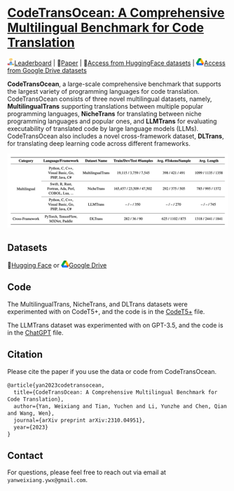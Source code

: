 # [CodeTransOcean: A Comprehensive Multilingual Benchmark for Code Translation](https://arxiv.org/abs/2310.04951)

<img src="./images/leaderboard1.png">[Leaderboard](https://yuchen814.github.io/CodeTransOcean/) | 📄[Paper](https://arxiv.org/pdf/2310.04951.pdf) | 🤗[Access from HuggingFace datasets](https://huggingface.co/datasets/WeixiangYan/CodeTransOcean) | <img src="./images/Google_Drive_Logo_16px.png">[Access from Google Drive datasets](https://drive.google.com/file/d/1xw6Edqf_nknKoei_LC49n4EtvNQezKGe/view?usp=sharing)

**CodeTransOcean**, a large-scale comprehensive benchmark that supports the largest variety of programming languages for code translation. CodeTransOcean consists of three novel multilingual datasets, namely, **MultilingualTrans** supporting translations between multiple popular programming languages, **NicheTrans** for translating between niche programming languages and popular ones, and **LLMTrans** for evaluating executability of translated code by large language models (LLMs). CodeTransOcean also includes a novel cross-framework dataset, **DLTrans**, for translating deep learning code across different frameworks.


<div align="center">
  <img src="./images/codetransocean.png">
</div>


## Datasets
🤗[Hugging Face](https://huggingface.co/datasets/WeixiangYan/CodeTransOcean) or  <img src="./images/Google_Drive_Logo_16px.png">[Google Drive](https://drive.google.com/file/d/1xw6Edqf_nknKoei_LC49n4EtvNQezKGe/view?usp=sharing)


## Code
The MultilingualTrans, NicheTrans, and DLTrans datasets were experimented with on CodeT5+, and the code is in the [CodeT5+](https://github.com/WeixiangYAN/CodeTransOcean/tree/main/CodeT5%2B) file.

The LLMTrans dataset was experimented with on GPT-3.5, and the code is in the [ChatGPT](https://github.com/WeixiangYAN/CodeTransOcean/tree/main/ChatGPT) file.



## Citation
Please cite the paper if you use the data or code from CodeTransOcean.
```
@article{yan2023codetransocean,
  title={CodeTransOcean: A Comprehensive Multilingual Benchmark for Code Translation},
  author={Yan, Weixiang and Tian, Yuchen and Li, Yunzhe and Chen, Qian and Wang, Wen},
  journal={arXiv preprint arXiv:2310.04951},
  year={2023}
}
```

## Contact
For questions, please feel free to reach out via email at ``yanweixiang.ywx@gmail.com``.
